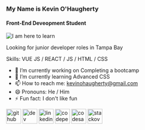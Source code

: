 ### My Name is Kevin O'Haugherty
#### Front-End Deveopment Student
![I am here to learn]([https://arturssmirnovs.github.io/github-profile-readme-generator/images/banner.png](https://blackbeardcoding.com/images/GitHubBanner01.jpg))

Looking for junior developer roles in Tampa Bay

Skills: VUE JS / REACT / JS / HTML / CSS

- 🔭 I’m currently working on Completing a bootcamp 
- 🌱 I’m currently learning Advanced CSS 
- 📫 How to reach me: kevinohaugherty@gmail.com 
- 😄 Pronouns: He / Him 
- ⚡ Fun fact: I don't like fun 


[<img src='https://cdn.jsdelivr.net/npm/simple-icons@3.0.1/icons/github.svg' alt='github' height='40'>](https://github.com/https://gist.github.com/HerrGeist213)  [<img src='https://cdn.jsdelivr.net/npm/simple-icons@3.0.1/icons/dev-dot-to.svg' alt='dev' height='40'>](https://dev.to/https://dev.to/herrgeist213)  [<img src='https://cdn.jsdelivr.net/npm/simple-icons@3.0.1/icons/linkedin.svg' alt='linkedin' height='40'>](https://www.linkedin.com/in/https://www.linkedin.com/in/kevinohaugherty1978//)  [<img src='https://cdn.jsdelivr.net/npm/simple-icons@3.0.1/icons/codepen.svg' alt='codepen' height='40'>](https://codepen.io/https://codepen.io/HerrGeist213)  [<img src='https://cdn.jsdelivr.net/npm/simple-icons@3.0.1/icons/codesandbox.svg' alt='codesandbox' height='40'>](https://codesandbox.io/u/https://codesandbox.io/u/HerrGeist213)  [<img src='https://cdn.jsdelivr.net/npm/simple-icons@3.0.1/icons/stackoverflow.svg' alt='stackoverflow' height='40'>](https://stackoverflow.com/users/https://stackoverflow.com/users/21450849/herrgeist213)  

